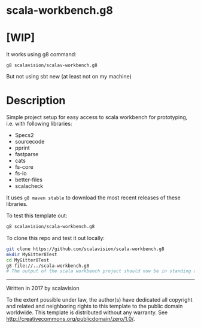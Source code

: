 # scala-workbench.g8

# [WIP]

It works using g8 command:

```
g8 scalavision/scalav-workbench.g8
```

But not using sbt new (at least not on my machine)

# Description

Simple project setup for easy access to scala workbench for prototyping, i.e. with following libraries:

* Specs2 
* sourcecode 
* pprint
* fastparse
* cats
* fs-core
* fs-io
* better-files
* scalacheck

It uses `g8 maven stable` to download the most recent releases of these libraries.

To test this template out:

```bash
g8 scalavision/scala-workbench.g8
```

To clone this repo and test it out locally:

```bash
git clone https://github.com/scalavision/scala-workbench.g8
mkdir MyGitter8Test
cd MyGitter8Test
g8 file://../scala-workbench.g8
# The output of the scala workbench project should now be in standing directory
```

----------------------------------------------------------------------------------------------------------

Written in 2017 by scalavision

To the extent possible under law, the author(s) have dedicated all copyright and related
and neighboring rights to this template to the public domain worldwide.
This template is distributed without any warranty. See <http://creativecommons.org/publicdomain/zero/1.0/>.

[g8]: http://www.foundweekends.org/giter8/
